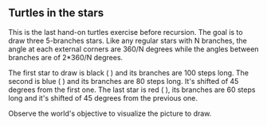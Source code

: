 ## Turtles in the stars ##
This is the last hand-on turtles exercise before recursion. The goal is to
draw three 5-branches stars. Like any regular stars with N branches, the
angle at each external corners are 360/N degrees while the angles between
branches are of 2*360/N degrees.

The first star to draw is black ( ) and its branches
are 100 steps long. The second is blue ( ) and its
branches are 80 steps long. It's shifted of 45 degrees from the first
one. The last star is red ( ), its branches are 60
steps long and it's shifted of 45 degrees from the previous one.

Observe the world's objective to visualize the picture to draw.

